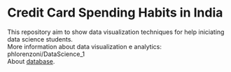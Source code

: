 # Credit Card Spending Habits in India
This repository aim to show data visualization techniques for help iniciating data science students.       
More information about data visualization e analytics: phlorenzoni/DataScience_1      
About [database](https://www.kaggle.com/datasets/thedevastator/analyzing-credit-card-spending-habits-in-india?datasetId=2731425).
